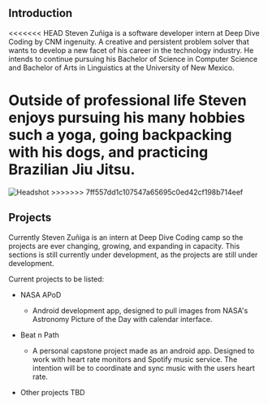 
## Introduction

<<<<<<< HEAD
Steven Zuñiga is a software developer intern at Deep Dive Coding by CNM ingenuity. A creative and persistent problem solver that wants to develop a new facet of his career in the technology industry. He intends to continue pursuing his Bachelor of Science in Computer Science and Bachelor of Arts in Linguistics at the University of New Mexico.

Outside of professional life Steven enjoys pursuing his many hobbies such a yoga, going backpacking with his dogs, and practicing Brazilian Jiu Jitsu.
=======
<img src="/stevezun.github.io/profile.jpg" alt="Headshot">
>>>>>>> 7ff557dd1c107547a65695c0ed42cf198b714eef


## Projects

Currently Steven Zuñiga is an intern at Deep Dive Coding camp so the projects are ever changing, growing, and expanding in capacity. This sections is still currently under development, as the projects are still under development.

Current projects to be listed:

*  NASA APoD
	* Android development app, designed to pull images from NASA's Astronomy   	Picture of the Day with calendar interface.

* Beat n Path
	* A personal capstone project made as an android app. Designed to work with heart rate monitors and Spotify music service. The intention will be to coordinate and sync music with the users heart rate.

* Other projects TBD
